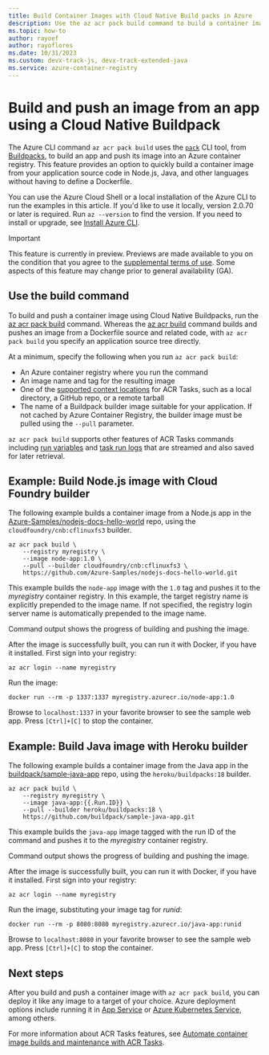 ```yaml
---
title: Build Container Images with Cloud Native Build packs in Azure
description: Use the az acr pack build command to build a container image from an app and push to Azure Container Registry, without using a Dockerfile.
ms.topic: how-to
author: rayoef
author: rayoflores
ms.date: 10/31/2023
ms.custom: devx-track-js, devx-track-extended-java
ms.service: azure-container-registry
---
```


# Build and push an image from an app using a Cloud Native Buildpack

The Azure CLI command `az acr pack build` uses the [`pack`](https://github.com/buildpack/pack) CLI tool, from [Buildpacks](https://buildpacks.io/), to build an app and push its image into an Azure container registry. This feature provides an option to quickly build a container image from your application source code in Node.js, Java, and other languages without having to define a Dockerfile.

You can use the Azure Cloud Shell or a local installation of the Azure CLI to run the examples in this article. If you'd like to use it locally, version 2.0.70 or later is required. Run `az --version` to find the version. If you need to install or upgrade, see [Install Azure CLI][azure-cli-install].

> [!IMPORTANT]
> This feature is currently in preview. Previews are made available to you on the condition that you agree to the [supplemental terms of use][terms-of-use]. Some aspects of this feature may change prior to general availability (GA).

## Use the build command

To build and push a container image using Cloud Native Buildpacks, run the [az acr pack build][az-acr-pack-build] command. Whereas the [az acr build][az-acr-build] command builds and pushes an image from a Dockerfile source and related code, with `az acr pack build` you specify an application source tree directly.

At a minimum, specify the following when you run `az acr pack build`:

* An Azure container registry where you run the command
* An image name and tag for the resulting image
* One of the [supported context locations](container-registry-tasks-overview.md#context-locations) for ACR Tasks, such as a local directory, a GitHub repo, or a remote tarball
* The name of a Buildpack builder image suitable for your application. If not cached by Azure Container Registry, the builder image must be pulled using the `--pull` parameter.  

`az acr pack build` supports other features of ACR Tasks commands including [run variables](container-registry-tasks-reference-yaml.md#run-variables) and [task run logs](container-registry-tasks-logs.md) that are streamed and also saved for later retrieval.

## Example: Build Node.js image with Cloud Foundry builder

The following example builds a container image from a Node.js app in the [Azure-Samples/nodejs-docs-hello-world](https://github.com/Azure-Samples/nodejs-docs-hello-world) repo, using the `cloudfoundry/cnb:cflinuxfs3` builder.

```azurecli
az acr pack build \
    --registry myregistry \
    --image node-app:1.0 \
    --pull --builder cloudfoundry/cnb:cflinuxfs3 \
    https://github.com/Azure-Samples/nodejs-docs-hello-world.git
```

This example builds the `node-app` image with the `1.0` tag and pushes it to the *myregistry* container registry. In this example, the target registry name is explicitly prepended to the image name. If not specified, the registry login server name is automatically prepended to the image name.

Command output shows the progress of building and pushing the image. 

After the image is successfully built, you can run it with Docker, if you have it installed. First sign into your registry:

```azurecli
az acr login --name myregistry
```

Run the image:

```console
docker run --rm -p 1337:1337 myregistry.azurecr.io/node-app:1.0
```

Browse to `localhost:1337` in your favorite browser to see the sample web app. Press `[Ctrl]+[C]` to stop the container.

## Example: Build Java image with Heroku builder

The following example builds a container image from the Java app in the [buildpack/sample-java-app](https://github.com/buildpack/sample-java-app) repo, using the `heroku/buildpacks:18` builder. 

```azurecli
az acr pack build \
    --registry myregistry \
    --image java-app:{{.Run.ID}} \
    --pull --builder heroku/buildpacks:18 \
    https://github.com/buildpack/sample-java-app.git
```

This example builds the `java-app` image tagged with the run ID of the command and pushes it to the *myregistry* container registry.

Command output shows the progress of building and pushing the image. 

After the image is successfully built, you can run it with Docker, if you have it installed. First sign into your registry:

```azurecli
az acr login --name myregistry
```

Run the image, substituting your image tag for *runid*:

```console
docker run --rm -p 8080:8080 myregistry.azurecr.io/java-app:runid
```

Browse to `localhost:8080` in your favorite browser to see the sample web app. Press `[Ctrl]+[C]` to stop the container.


## Next steps

After you build and push a container image with `az acr pack build`, you can deploy it like any image to a target of your choice. Azure deployment options include running it in [App Service](/azure/app-service/tutorial-custom-container) or [Azure Kubernetes Service](/azure/aks/tutorial-kubernetes-deploy-cluster), among others.

For more information about ACR Tasks features, see [Automate container image builds and maintenance with ACR Tasks](container-registry-tasks-overview.md).


<!-- LINKS - External -->
[terms-of-use]: https://azure.microsoft.com/support/legal/preview-supplemental-terms/

<!-- LINKS - Internal -->
[azure-cli-install]: /cli/azure/install-azure-cli
[az-acr-build]: /cli/azure/acr/task
[az-acr-pack-build]: /cli/azure/acr/pack#az_acr_pack_build
